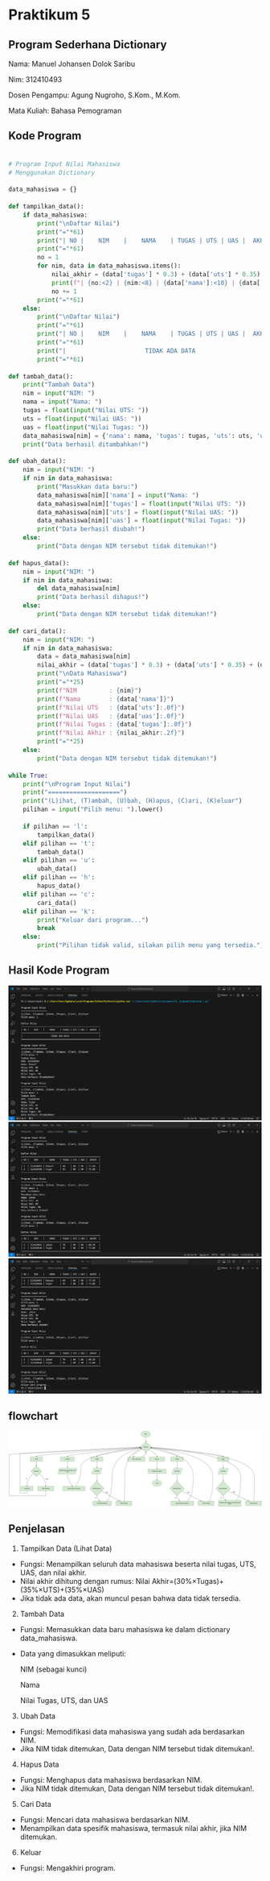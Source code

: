 # Praktikum 5
## Program Sederhana Dictionary
Nama: Manuel Johansen Dolok Saribu

Nim: 312410493

Dosen Pengampu: Agung Nugroho, S.Kom., M.Kom.

Mata Kuliah: Bahasa Pemograman
## Kode Program
```python

# Program Input Nilai Mahasiswa
# Menggunakan Dictionary

data_mahasiswa = {}

def tampilkan_data():
    if data_mahasiswa:
        print("\nDaftar Nilai")
        print("="*61)
        print("| NO |    NIM    |    NAMA    | TUGAS | UTS | UAS |  AKHIR  |")
        print("="*61)
        no = 1
        for nim, data in data_mahasiswa.items():
            nilai_akhir = (data['tugas'] * 0.3) + (data['uts'] * 0.35) + (data['uas'] * 0.35)
            print(f"| {no:<2} | {nim:<8} | {data['nama']:<10} | {data['tugas']:<5.0f} | {data['uts']:<3.0f} | {data['uas']:<3.0f} | {nilai_akhir:<7.2f} |")
            no += 1
        print("="*61)
    else:
        print("\nDaftar Nilai")
        print("="*61)
        print("| NO |    NIM    |    NAMA    | TUGAS | UTS | UAS |  AKHIR  |")
        print("="*61)
        print("|                      TIDAK ADA DATA                       |")
        print("="*61)

def tambah_data():
    print("Tambah Data")
    nim = input("NIM: ")
    nama = input("Nama: ")
    tugas = float(input("Nilai UTS: "))
    uts = float(input("Nilai UAS: "))
    uas = float(input("Nilai Tugas: "))
    data_mahasiswa[nim] = {'nama': nama, 'tugas': tugas, 'uts': uts, 'uas': uas}
    print("Data berhasil ditambahkan!")

def ubah_data():
    nim = input("NIM: ")
    if nim in data_mahasiswa:
        print("Masukkan data baru:")
        data_mahasiswa[nim]['nama'] = input("Nama: ")
        data_mahasiswa[nim]['tugas'] = float(input("Nilai UTS: "))
        data_mahasiswa[nim]['uts'] = float(input("Nilai UAS: "))
        data_mahasiswa[nim]['uas'] = float(input("Nilai Tugas: "))
        print("Data berhasil diubah!")
    else:
        print("Data dengan NIM tersebut tidak ditemukan!")

def hapus_data():
    nim = input("NIM: ")
    if nim in data_mahasiswa:
        del data_mahasiswa[nim]
        print("Data berhasil dihapus!")
    else:
        print("Data dengan NIM tersebut tidak ditemukan!")

def cari_data():
    nim = input("NIM: ")
    if nim in data_mahasiswa:
        data = data_mahasiswa[nim]
        nilai_akhir = (data['tugas'] * 0.3) + (data['uts'] * 0.35) + (data['uas'] * 0.35)
        print("\nData Mahasiswa")
        print("="*25)
        print(f"NIM         : {nim}")
        print(f"Nama        : {data['nama']}")
        print(f"Nilai UTS   : {data['uts']:.0f}")
        print(f"Nilai UAS   : {data['uas']:.0f}")
        print(f"Nilai Tugas : {data['tugas']:.0f}")
        print(f"Nilai Akhir : {nilai_akhir:.2f}")
        print("="*25)
    else:
        print("Data dengan NIM tersebut tidak ditemukan!")

while True:
    print("\nProgram Input Nilai")
    print("====================")
    print("(L)ihat, (T)ambah, (U)bah, (H)apus, (C)ari, (K)eluar")
    pilihan = input("Pilih menu: ").lower()

    if pilihan == 'l':
        tampilkan_data()
    elif pilihan == 't':
        tambah_data()
    elif pilihan == 'u':
        ubah_data()
    elif pilihan == 'h':
        hapus_data()
    elif pilihan == 'c':
        cari_data()
    elif pilihan == 'k':
        print("Keluar dari program...")
        break
    else:
        print("Pilihan tidak valid, silakan pilih menu yang tersedia.")
```
## Hasil Kode Program
![foto](https://github.com/Manueljds2311105/foto/blob/91c436c5940ff771fdb473f548f4ce3c1be9ac9f/Praktikum%205.py%20-%20Visual%20Studio%20Code%20%5BAdministrator%5D%2011_19_2024%204_54_24%20PM.png)
![foto](https://github.com/Manueljds2311105/foto/blob/91c436c5940ff771fdb473f548f4ce3c1be9ac9f/Praktikum%205.py%20-%20Visual%20Studio%20Code%20%5BAdministrator%5D%2011_19_2024%204_55_04%20PM.png)
![foto](https://github.com/Manueljds2311105/foto/blob/91c436c5940ff771fdb473f548f4ce3c1be9ac9f/Praktikum%205.py%20-%20Visual%20Studio%20Code%20%5BAdministrator%5D%2011_19_2024%204_55_30%20PM.png)
## flowchart
![foto](https://github.com/Manueljds2311105/foto/blob/91c436c5940ff771fdb473f548f4ce3c1be9ac9f/Praktikum%205.png)
## Penjelasan
1. Tampilkan Data (Lihat Data)
- Fungsi: Menampilkan seluruh data mahasiswa beserta nilai tugas, UTS, UAS, dan nilai akhir.
- Nilai akhir dihitung dengan rumus: Nilai Akhir=(30%×Tugas)+(35%×UTS)+(35%×UAS)
- Jika tidak ada data, akan muncul pesan bahwa data tidak tersedia.
2. Tambah Data
- Fungsi: Memasukkan data baru mahasiswa ke dalam dictionary data_mahasiswa.
- Data yang dimasukkan meliputi:
  
  NIM (sebagai kunci)
  
  Nama
  
  Nilai Tugas, UTS, dan UAS
3. Ubah Data
- Fungsi: Memodifikasi data mahasiswa yang sudah ada berdasarkan NIM.
- Jika NIM tidak ditemukan, Data dengan NIM tersebut tidak ditemukan!.
4. Hapus Data
- Fungsi: Menghapus data mahasiswa berdasarkan NIM.
- Jika NIM tidak ditemukan, Data dengan NIM tersebut tidak ditemukan!.
5. Cari Data
- Fungsi: Mencari data mahasiswa berdasarkan NIM.
- Menampilkan data spesifik mahasiswa, termasuk nilai akhir, jika NIM ditemukan.
6. Keluar
- Fungsi: Mengakhiri program.
